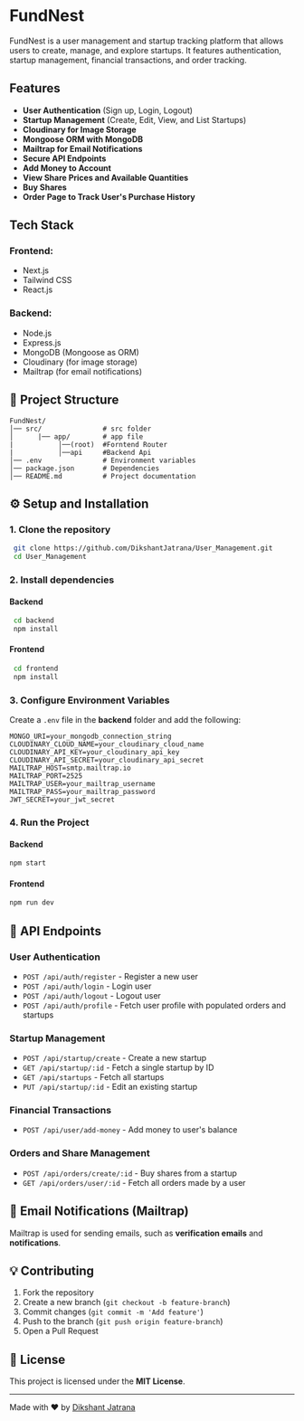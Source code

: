 # FundNest

FundNest is a user management and startup tracking platform that allows users to create, manage, and explore startups. It features authentication, startup management, financial transactions, and order tracking.

## Features

- **User Authentication** (Sign up, Login, Logout)
- **Startup Management** (Create, Edit, View, and List Startups)
- **Cloudinary for Image Storage**
- **Mongoose ORM with MongoDB**
- **Mailtrap for Email Notifications**
- **Secure API Endpoints**
- **Add Money to Account**
- **View Share Prices and Available Quantities**
- **Buy Shares**
- **Order Page to Track User's Purchase History**

## Tech Stack

### **Frontend:**

- Next.js
- Tailwind CSS
- React.js

### **Backend:**

- Node.js
- Express.js
- MongoDB (Mongoose as ORM)
- Cloudinary (for image storage)
- Mailtrap (for email notifications)

## 📂 Project Structure

```
FundNest/
│── src/               # src folder
│      |── app/        # app file
|           │──(root)  #Forntend Router
|           │──api     #Backend Api
│── .env               # Environment variables
│── package.json       # Dependencies
│── README.md          # Project documentation
```

## ⚙️ Setup and Installation

### **1. Clone the repository**

```bash
 git clone https://github.com/DikshantJatrana/User_Management.git
 cd User_Management
```

### **2. Install dependencies**

#### **Backend**

```bash
 cd backend
 npm install
```

#### **Frontend**

```bash
 cd frontend
 npm install
```

### **3. Configure Environment Variables**

Create a `.env` file in the **backend** folder and add the following:

```env
MONGO_URI=your_mongodb_connection_string
CLOUDINARY_CLOUD_NAME=your_cloudinary_cloud_name
CLOUDINARY_API_KEY=your_cloudinary_api_key
CLOUDINARY_API_SECRET=your_cloudinary_api_secret
MAILTRAP_HOST=smtp.mailtrap.io
MAILTRAP_PORT=2525
MAILTRAP_USER=your_mailtrap_username
MAILTRAP_PASS=your_mailtrap_password
JWT_SECRET=your_jwt_secret
```

### **4. Run the Project**

#### **Backend**

```bash
npm start
```

#### **Frontend**

```bash
npm run dev
```

## 📌 API Endpoints

### **User Authentication**

- `POST /api/auth/register` - Register a new user
- `POST /api/auth/login` - Login user
- `POST /api/auth/logout` - Logout user
- `POST /api/auth/profile` - Fetch user profile with populated orders and startups

### **Startup Management**

- `POST /api/startup/create` - Create a new startup
- `GET /api/startup/:id` - Fetch a single startup by ID
- `GET /api/startups` - Fetch all startups
- `PUT /api/startup/:id` - Edit an existing startup

### **Financial Transactions**

- `POST /api/user/add-money` - Add money to user's balance

### **Orders and Share Management**

- `POST /api/orders/create/:id` - Buy shares from a startup
- `GET /api/orders/user/:id` - Fetch all orders made by a user

## 📩 Email Notifications (Mailtrap)

Mailtrap is used for sending emails, such as **verification emails** and **notifications**.

## 💡 Contributing

1. Fork the repository
2. Create a new branch (`git checkout -b feature-branch`)
3. Commit changes (`git commit -m 'Add feature'`)
4. Push to the branch (`git push origin feature-branch`)
5. Open a Pull Request

## 📜 License

This project is licensed under the **MIT License**.

---

Made with ❤️ by [Dikshant Jatrana](https://github.com/DikshantJatrana)
